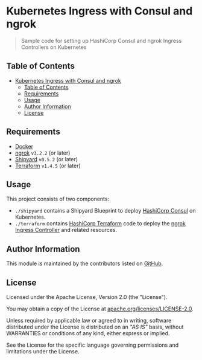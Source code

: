 # Kubernetes Ingress with Consul and ngrok

> Sample code for setting up HashiCorp Consul and ngrok Ingress Controllers on Kubernetes

## Table of Contents

<!-- TOC -->
* [Kubernetes Ingress with Consul and ngrok](#kubernetes-ingress-with-consul-and-ngrok)
  * [Table of Contents](#table-of-contents)
  * [Requirements](#requirements)
  * [Usage](#usage)
  * [Author Information](#author-information)
  * [License](#license)
<!-- TOC -->

## Requirements

* [Docker](https://docs.docker.com/get-docker/)
* [ngrok](https://github.com/ngrok/homebrew-ngrok) `v3.2.2` (or later)
* [Shipyard](https://shipyard.run) `v0.5.2` (or later)
* [Terraform](https://developer.hashicorp.com/terraform/tutorials/aws-get-started/install-cli) `v1.4.5` (or later)

## Usage

This project consists of two components:

* `./shipyard` contains a Shipyard Blueprint to deploy [HashiCorp Consul](https://consul.io/) on Kubernetes.
* `./terraform` contains [HashiCorp Terraform](https://terraform.io/) code to deploy the [ngrok Ingress Controller](https://github.com/ngrok/kubernetes-ingress-controller) and related resources.

## Author Information

This module is maintained by the contributors listed on [GitHub](https://github.com/ksatirli/kubernetes-ingress-with-consul-and-ngrok/graphs/contributors).

## License

Licensed under the Apache License, Version 2.0 (the "License").

You may obtain a copy of the License at [apache.org/licenses/LICENSE-2.0](http://www.apache.org/licenses/LICENSE-2.0).

Unless required by applicable law or agreed to in writing, software distributed under the License is distributed on an _"AS IS"_ basis, without WARRANTIES or conditions of any kind, either express or implied.

See the License for the specific language governing permissions and limitations under the License.
